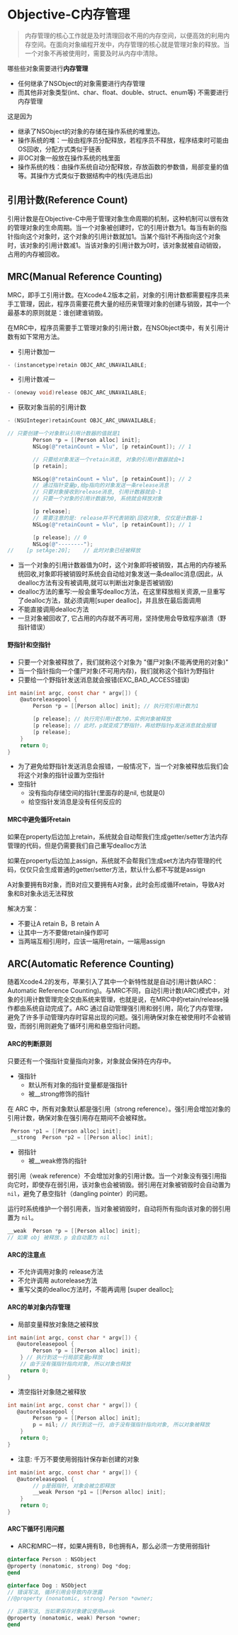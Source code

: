 # Objective-C内存管理

> 内存管理的核心工作就是及时清理回收不用的内存空间，以便高效的利用内存空间。在面向对象编程开发中，内存管理的核心就是管理对象的释放。当一个对象不再被使用时，需要及时从内存中清除。

哪些些对象需要进行**内存管理**

* 任何继承了NSObject的对象需要进行内存管理
* 而其他非对象类型(int、char、float、double、struct、enum等) 不需要进行内存管理

这是因为

* 继承了NSObject的对象的存储在操作系统的堆里边。
* 操作系统的堆：一般由程序员分配释放，若程序员不释放，程序结束时可能由OS回收，分配方式类似于链表
* 非OC对象一般放在操作系统的栈里面
* 操作系统的栈：由操作系统自动分配释放，存放函数的参数值，局部变量的值等。其操作方式类似于数据结构中的栈(先进后出)

## 引用计数(Reference Count)

引用计数是在Objective-C中用于管理对象生命周期的机制，这种机制可以很有效的管理对象的生命周期。当一个对象被创建时，它的引用计数为1。每当有新的指针指向这个对象时，这个对象的引用计数就加1。当某个指针不再指向这个对象时，该对象的引用计数减1。当该对象的引用计数为0时，该对象就被自动销毁，占用的内存被回收。

## MRC(Manual Reference Counting)

MRC，即手工引用计数。在Xcode4.2版本之前，对象的引用计数都需要程序员来手工管理，因此，程序员需要花费大量的经历来管理对象的创建与销毁，其中一个最基本的原则就是：谁创建谁销毁。

在MRC中，程序员需要手工管理对象的引用计数，在NSObject类中，有关引用计数有如下常用方法。

* 引用计数加一

```objectivec
- (instancetype)retain OBJC_ARC_UNAVAILABLE;
```

* 引用计数减一

```objectivec
- (oneway void)release OBJC_ARC_UNAVAILABLE;
```

* 获取对象当前的引用计数

```objectivec
- (NSUInteger)retainCount OBJC_ARC_UNAVAILABLE;
```

```objectivec
// 只要创建一个对象默认引用计数器的值就是1
        Person *p = [[Person alloc] init];
        NSLog(@"retainCount = %lu", [p retainCount]); // 1

        // 只要给对象发送一个retain消息, 对象的引用计数器就会+1
        [p retain];

        NSLog(@"retainCount = %lu", [p retainCount]); // 2
        // 通过指针变量p,给p指向的对象发送一条release消息
        // 只要对象接收到release消息, 引用计数器就会-1
        // 只要一个对象的引用计数器为0, 系统就会释放对象

        [p release];
        // 需要注意的是: release并不代表销毁\回收对象, 仅仅是计数器-1
        NSLog(@"retainCount = %lu", [p retainCount]); // 1

        [p release]; // 0
        NSLog(@"--------");
//    [p setAge:20];    // 此时对象已经被释放
```

* 当一个对象的引用计数器值为0时，这个对象即将被销毁，其占用的内存被系统回收,对象即将被销毁时系统会自动给对象发送一条dealloc消息(因此，从dealloc方法有没有被调用,就可以判断出对象是否被销毁)
* dealloc方法的重写:一般会重写dealloc方法，在这里释放相关资源,一旦重写了dealloc方法，就必须调用[super dealloc]，并且放在最后面调用
* 不能直接调用dealloc方法
* 一旦对象被回收了, 它占用的内存就不再可用，坚持使用会导致程序崩溃（野指针错误）

#### 野指针和空指针

* 只要一个对象被释放了，我们就称这个对象为 "僵尸对象(不能再使用的对象)"
* 当一个指针指向一个僵尸对象(不可用内存)，我们就称这个指针为野指针
* 只要给一个野指针发送消息就会报错(EXC_BAD_ACCESS错误)

```objectivec
int main(int argc, const char * argv[]) {
    @autoreleasepool {
        Person *p = [[Person alloc] init]; // 执行完引用计数为1   

        [p release]; // 执行完引用计数为0，实例对象被释放
        [p release]; // 此时，p就变成了野指针，再给野指针p发送消息就会报错
        [p release];
    }
    return 0;
}
```

* 为了避免给野指针发送消息会报错，一般情况下，当一个对象被释放后我们会将这个对象的指针设置为空指针
* 空指针
  * 没有指向存储空间的指针(里面存的是nil, 也就是0)
  * 给空指针发消息是没有任何反应的

#### MRC中避免循环retain

如果在property后边加上retain，系统就会自动帮我们生成getter/setter方法内存管理的代码，但是仍需要我们自己重写dealloc方法

如果在property后边加上assign，系统就不会帮我们生成set方法内存管理的代码，仅仅只会生成普通的getter/setter方法，默认什么都不写就是assign

A对象要拥有B对象，而B对应又要拥有A对象，此时会形成循环retain，导致A对象和B对象永远无法释放

解决方案：

* 不要让A retain B，B retain A
* 让其中一方不要做retain操作即可
* 当两端互相引用时，应该一端用retain，一端用assign

## ARC(Automatic Reference Counting)

随着Xcode4.2的发布，苹果引入了其中一个新特性就是自动引用计数(ARC：Automatic Reference Counting)。与MRC不同，自动引用计数(ARC)模式中，对象的引用计数管理完全交由系统来管理，也就是说，在MRC中的retain/release操作都由系统自动完成了。ARC 通过自动管理强引用和弱引用，简化了内存管理，避免了许多手动管理内存时容易出现的问题。强引用确保对象在被使用时不会被销毁，而弱引用则避免了循环引用和悬空指针问题。

#### ARC的判断原则

只要还有一个强指针变量指向对象，对象就会保持在内存中。

* 强指针
  * 默认所有对象的指针变量都是强指针
  * 被__strong修饰的指针

在 ARC 中，所有对象默认都是强引用（strong reference）。强引用会增加对象的引用计数，确保对象在强引用存在期间不会被释放。

```objectivec
 Person *p1 = [[Person alloc] init];
 __strong  Person *p2 = [[Person alloc] init];
```

* 弱指针
  * 被__weak修饰的指针

弱引用（weak reference）不会增加对象的引用计数。当一个对象没有强引用指向它时，即使存在弱引用，该对象也会被销毁。弱引用在对象被销毁时会自动置为 `nil`，避免了悬空指针（dangling pointer）的问题。

运行时系统维护一个弱引用表，当对象被销毁时，自动将所有指向该对象的弱引用置为 `nil`。

```objectivec
__weak  Person *p = [[Person alloc] init];
// 如果 obj 被释放，p 会自动置为 nil
```

#### ARC的注意点

* 不允许调用对象的 release方法
* 不允许调用 autorelease方法
* 重写父类的dealloc方法时，不能再调用 [super dealloc];

#### ARC的单对象内存管理

* 局部变量释放对象随之被释放

```objectivec
int main(int argc, const char * argv[]) {
   @autoreleasepool {
        Person *p = [[Person alloc] init];
    } // 执行到这一行局部变量p释放
    // 由于没有强指针指向对象, 所以对象也释放
    return 0;
}
```

* 清空指针对象随之被释放

```objectivec
int main(int argc, const char * argv[]) {
   @autoreleasepool {
        Person *p = [[Person alloc] init];
        p = nil; // 执行到这一行, 由于没有强指针指向对象, 所以对象被释放
    }
    return 0;
}
```

* 注意: 千万不要使用弱指针保存新创建的对象

```objectivec
int main(int argc, const char * argv[]) {
   @autoreleasepool {
        // p是弱指针, 对象会被立即释放
        __weak Person *p1 = [[Person alloc] init];
    }
    return 0;
}
```

#### ARC下循环引用问题

* ARC和MRC一样，如果A拥有B，B也拥有A，那么必须一方使用弱指针

```objectivec
@interface Person : NSObject
@property (nonatomic, strong) Dog *dog;
@end

@interface Dog : NSObject
// 错误写法, 循环引用会导致内存泄露
//@property (nonatomic, strong) Person *owner;

// 正确写法, 当如果保存对象建议使用weak
@property (nonatomic, weak) Person *owner;
@end
```
